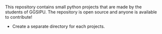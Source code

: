This repository contains small python projects that are made by the students of GGSIPU. The repository is open source and anyone is available to contribute!
- Create a separate directory for each projects.
